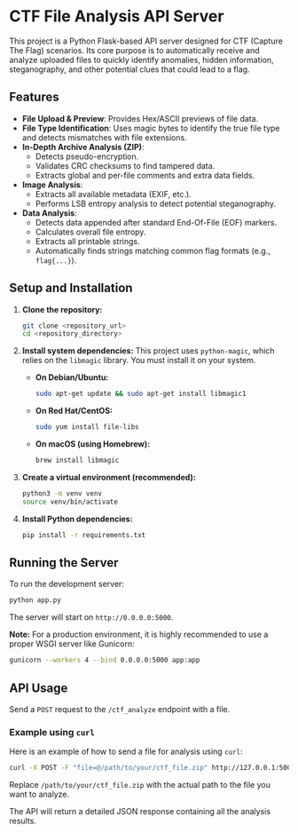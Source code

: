 # CTF File Analysis API Server

This project is a Python Flask-based API server designed for CTF (Capture The Flag) scenarios. Its core purpose is to automatically receive and analyze uploaded files to quickly identify anomalies, hidden information, steganography, and other potential clues that could lead to a flag.

## Features

*   **File Upload & Preview**: Provides Hex/ASCII previews of file data.
*   **File Type Identification**: Uses magic bytes to identify the true file type and detects mismatches with file extensions.
*   **In-Depth Archive Analysis (ZIP)**:
    *   Detects pseudo-encryption.
    *   Validates CRC checksums to find tampered data.
    *   Extracts global and per-file comments and extra data fields.
*   **Image Analysis**:
    *   Extracts all available metadata (EXIF, etc.).
    *   Performs LSB entropy analysis to detect potential steganography.
*   **Data Analysis**:
    *   Detects data appended after standard End-Of-File (EOF) markers.
    *   Calculates overall file entropy.
    *   Extracts all printable strings.
    *   Automatically finds strings matching common flag formats (e.g., `flag{...}`).

## Setup and Installation

1.  **Clone the repository:**
    ```bash
    git clone <repository_url>
    cd <repository_directory>
    ```

2.  **Install system dependencies:**
    This project uses `python-magic`, which relies on the `libmagic` library. You must install it on your system.

    *   **On Debian/Ubuntu:**
        ```bash
        sudo apt-get update && sudo apt-get install libmagic1
        ```
    *   **On Red Hat/CentOS:**
        ```bash
        sudo yum install file-libs
        ```
    *   **On macOS (using Homebrew):**
        ```bash
        brew install libmagic
        ```

3.  **Create a virtual environment (recommended):**
    ```bash
    python3 -m venv venv
    source venv/bin/activate
    ```

4.  **Install Python dependencies:**
    ```bash
    pip install -r requirements.txt
    ```

## Running the Server

To run the development server:

```bash
python app.py
```

The server will start on `http://0.0.0.0:5000`.

**Note:** For a production environment, it is highly recommended to use a proper WSGI server like Gunicorn:
```bash
gunicorn --workers 4 --bind 0.0.0.0:5000 app:app
```

## API Usage

Send a `POST` request to the `/ctf_analyze` endpoint with a file.

### Example using `curl`

Here is an example of how to send a file for analysis using `curl`:

```bash
curl -X POST -F "file=@/path/to/your/ctf_file.zip" http://127.0.0.1:5000/ctf_analyze
```

Replace `/path/to/your/ctf_file.zip` with the actual path to the file you want to analyze.

The API will return a detailed JSON response containing all the analysis results.
